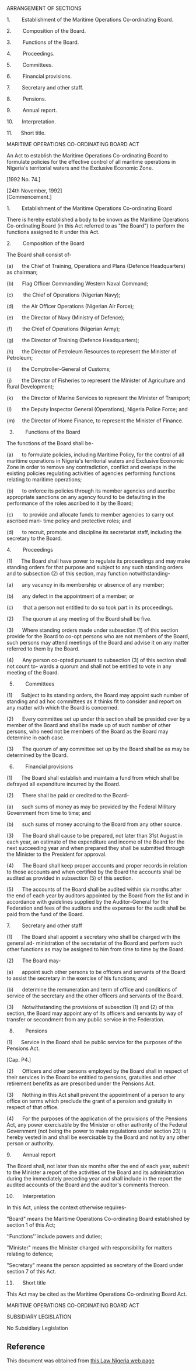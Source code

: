 # 

ARRANGEMENT OF SECTIONS

1.        Establishment of the Maritime Operations Co-ordinating Board.

2.        Composition of the Board.

3.        Functions of the Board.

4.        Proceedings.

5.        Committees.

6.        Financial provisions.

7.        Secretary and other staff.

8.        Pensions.

9.        Annual report.

10.      Interpretation.

11.      Short title.

MARITIME OPERATIONS CO-ORDINATING BOARD ACT

An Act to establish the Maritime Operations Co-ordinating Board to formulate policies for the effective control of all maritime operations in Nigeria's territorial waters and the Exclusive Economic Zone.

[1992 No. 74.]

[24th November, 1992]                                                                        [Commencement.]

1.        Establishment of the Maritime Operations Co-ordinating Board

There is hereby established a body to be known as the Maritime Operations Co-ordinating Board (in this Act referred to as "the Board") to perform the functions assigned to it under this Act.

2.        Composition of the Board

The Board shall consist of-

(a)      the Chief of Training, Operations and Plans (Defence Headquarters) as chairman;

(b)      Flag Officer Commanding Western Naval Command;

(c)       the Chief of Operations (Nigerian Navy);

(d)      the Air Officer Operations (Nigerian Air Force);

(e)      the Director of Navy (Ministry of Defence);

(f)       the Chief of Operations (Nigerian Army);

(g)      the Director of Training (Defence Headquarters);

(h)      the Director of Petroleum Resources to represent the Minister of Petroleum;

(i)       the Comptroller-General of Customs;

(j)       the Director of Fisheries to represent the Minister of Agriculture and Rural Development;

(k)      the Director of Marine Services to represent the Minister of Transport;

(I)       the Deputy Inspector General (Operations), Nigeria Police Force; and

(m)     the Director of Home Finance, to represent the Minister of Finance.

3.        Functions of the Board

The functions of the Board shall be-

(a)      to formulate policies, including Maritime Policy, for the control of all maritime operations in Nigeria's territorial waters and Exclusive Economic Zone in order to remove any contradiction, conflict and overlaps in the existing policies regulating activities of agencies performing functions relating to maritime operations;

(b)      to enforce its policies through its member agencies and ascribe appropriate sanctions on any agency found to be defaulting in the performance of the roles ascribed to it by the Board;

(c)       to provide and allocate funds to member agencies to carry out ascribed mari- time policy and protective roles; and

(d)      to recruit, promote and discipline its secretariat staff, including the secretary to the Board.

4.        Proceedings

(1)      The Board shall have power to regulate its proceedings and may make standing orders for that purpose and subject to any such standing orders and to subsection (2) of this section, may function notwithstanding-

(a)      any vacancy in its membership or absence of any member;

(b)      any defect in the appointment of a member; or

(c)       that a person not entitled to do so took part in its proceedings.

(2)      The quorum at any meeting of the Board shall be five.

(3)      Where standing orders made under subsection (1) of this section provide for the Board to co-opt persons who are not members of the Board, such persons may attend meetings of the Board and advise it on any matter referred to them by the Board.

(4)      Any person co-opted pursuant to subsection (3) of this section shall not count to- wards a quorum and shall not be entitled to vote in any meeting of the Board.

5.        Committees

(1)      Subject to its standing orders, the Board may appoint such number of standing and ad hoc committees as it thinks fit to consider and report on any matter with which the Board is concerned.

(2)      Every committee set up under this section shall be presided over by a member of the Board and shall be made up of such number of other persons, who need not be members of the Board as the Board may determine in each case.

(3)      The quorum of any committee set up by the Board shall be as may be determined by the Board.

6.        Financial provisions

(1)      The Board shall establish and maintain a fund from which shall be defrayed all expenditure incurred by the Board.

(2)      There shall be paid or credited to the Board-

(a)      such sums of money as may be provided by the Federal Military Government from time to time; and

(b)      such sums of money accruing to the Board from any other source.

(3)      The Board shall cause to be prepared, not later than 31st August in each year, an estimate of the expenditure and income of the Board for the next succeeding year and when prepared they shall be submitted through the Minister to the President for approval.

(4)      The Board shall keep proper accounts and proper records in relation to those accounts and when certified by the Board the accounts shall be audited as provided in subsection (5) of this section.

(5)      The accounts of the Board shall be audited within six months after the end of each year by auditors appointed by the Board from the list and in accordance with guidelines supplied by the Auditor-General for the Federation and fees of the auditors and the expenses for the audit shall be paid from the fund of the Board.

7.        Secretary and other staff

(1)      The Board shall appoint a secretary who shall be charged with the general ad- ministration of the secretariat of the Board and perform such other functions as may be assigned to him from time to time by the Board.

(2)      The Board may-

(a)      appoint such other persons to be officers and servants of the Board to assist the secretary in the exercise of his functions; and

(b)      determine the remuneration and term of office and conditions of service of the secretary and the other officers and servants of the Board.

(3)      Notwithstanding the provisions of subsection (1) and (2) of this section, the Board may appoint any of its officers and servants by way of transfer or secondment from any public service in the Federation.

8.        Pensions

(1)      Service in the Board shall be public service for the purposes of the Pensions Act.

[Cap. P4.]

(2)      Officers and other persons employed by the Board shall in respect of their services in the Board be entitled to pensions, gratuities and other retirement benefits as are prescribed under the Pensions Act.

(3)      Nothing in this Act shall prevent the appointment of a person to any office on terms which preclude the grant of a pension and gratuity in respect of that office.

(4)      For the purposes of the application of the provisions of the Pensions Act, any power exercisable by the Minister or other authority of the Federal Government (not being the power to make regulations under section 23) is hereby vested in and shall be exercisable by the Board and not by any other person or authority.

9.        Annual report

The Board shall, not later than six months after the end of each year, submit to the Minister a report of the activities of the Board and its administration during the immediately preceding year and shall include in the report the audited accounts of the Board and the auditor's comments thereon.

10.      Interpretation

In this Act, unless the context otherwise requires-

"Board" means the Maritime Operations Co-ordinating Board established by section 1 of this Act;

‘‘Functions'' include powers and duties;

"Minister" means the Minister charged with responsibility for matters relating to defence;

"Secretary" means the person appointed as secretary of the Board under section 7 of this Act.

11.      Short title

This Act may be cited as the Maritime Operations Co-ordinating Board Act.

MARITIME OPERATIONS CO-ORDINATING BOARD ACT

SUBSIDIARY LEGISLATION

No Subsidiary Legislation

## Reference

This document was obtained from [this Law Nigeria web page](http://www.lawnigeria.com/LFN/M/Maritime-Operations-Co-ordinating-Board-Act.php)
